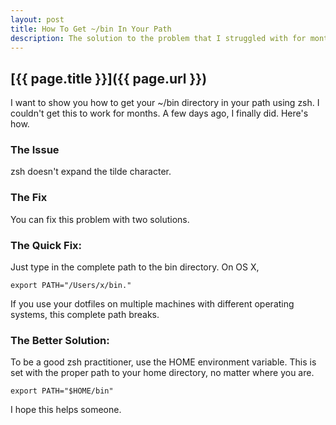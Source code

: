```yaml
---
layout: post
title: How To Get ~/bin In Your Path
description: The solution to the problem that I struggled with for months.  Sometimes you just don't know what to search for.
---
```


## [{{ page.title }}]({{ page.url }})

I want to show you how to get your ~/bin directory in your path using zsh.  I couldn't get this to work for months.  A few days ago, I finally did.  Here's how.

### The Issue
zsh doesn't expand the tilde character.

### The Fix
You can fix this problem with two solutions.

### The Quick Fix:
Just type in the complete path to the bin directory.  On OS X, 

`export PATH="/Users/x/bin."`

If you use your dotfiles on multiple machines with different operating systems, this complete path breaks.

### The Better Solution:
To be a good zsh practitioner, use the HOME environment variable.  This is set with the proper path to your home directory, no matter where you are.

`export PATH="$HOME/bin"`

I hope this helps someone.
